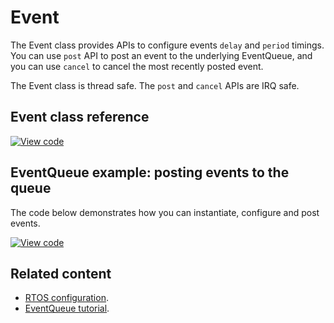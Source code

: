 # Event

The Event class provides APIs to configure events `delay` and `period` timings. You can use `post` API to post an event to the underlying EventQueue, and you can use `cancel` to cancel the most recently posted event.

The Event class is thread safe. The `post` and `cancel` APIs are IRQ safe.

## Event class reference

[![View code](https://www.mbed.com/embed/?type=library)](https://os.mbed.com/docs/mbed-os/v6.4/mbed-os-api-doxy/_event_8h_source.html)

## EventQueue example: posting events to the queue

The code below demonstrates how you can instantiate, configure and post events.

[![View code](https://www.mbed.com/embed/?url=https://github.com/ARMmbed/mbed-os-snippet-Events_ex_1/tree/v6.4)](https://github.com/ARMmbed/mbed-os-snippet-Events_ex_1/blob/v6.4/main.cpp)

## Related content

- [RTOS configuration](../apis/scheduling-options-and-config.html).
- [EventQueue tutorial](../apis/scheduling-tutorials.html).
